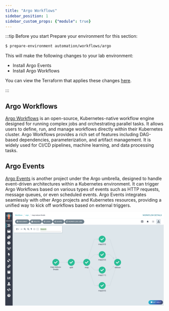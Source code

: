 ```yaml
---
title: "Argo Workflows"
sidebar_position: 1
sidebar_custom_props: {"module": true}
---
```


:::tip Before you start
Prepare your environment for this section:

```bash timeout=300 wait=30
$ prepare-environment automation/workflows/argo
```

This will make the following changes to your lab environment:
- Install Argo Events
- Install Argo Workflows

You can view the Terraform that applies these changes [here](https://github.com/VAR::MANIFESTS_OWNER/VAR::MANIFESTS_REPOSITORY/tree/VAR::MANIFESTS_REF/manifests/modules/automation/workflows/argo/.workshop/terraform).

:::

## Argo Workflows
[Argo Workflows](https://github.com/argoproj/argo-workflows) is an open-source, Kubernetes-native workflow engine designed for running complex jobs and orchestrating parallel tasks. It allows users to define, run, and manage workflows directly within their Kubernetes cluster. Argo Workflows provides a rich set of features including DAG-based dependencies, parameterization, and artifact management. It is widely used for CI/CD pipelines, machine learning, and data processing tasks.

## Argo Events
[Argo Events](https://github.com/argoproj/argo-events) is another project under the Argo umbrella, designed to handle event-driven architectures within a Kubernetes environment. It can trigger Argo Workflows based on various types of events such as HTTP requests, message queues, or even scheduled events. Argo Events integrates seamlessly with other Argo projects and Kubernetes resources, providing a unified way to kick off workflows based on external triggers.

![Kubernetes Diagram with Argo Workflows](https://github.com/argoproj/argo-workflows/raw/master/docs/assets/screenshot.png)

